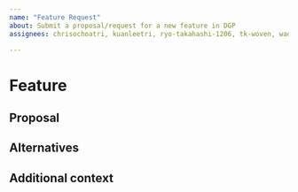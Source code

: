 ```yaml
---
name: "Feature Request"
about: Submit a proposal/request for a new feature in DGP
assignees: chrisochoatri, kuanleetri, ryo-takahashi-1206, tk-woven, wadimkehl, ykkawana-woven

---
```


# Feature

<!--
Here, briefly introduce your feature proposal and your motivation for proposing.
If this is related to another GitHub issue, please link to that issue as well.
-->

## Proposal

<!--
Here, write a clear description of what you want implemented. Go into
technical detail whenever it helps to explain your request or whenever one
particular implementation should be considered over another.
-->

## Alternatives

<!--
Here, write a clear, concise description of any alternative solutions you've
considered, if any.
-->

## Additional context

<!-- Add any other context about the feature request here. -->

